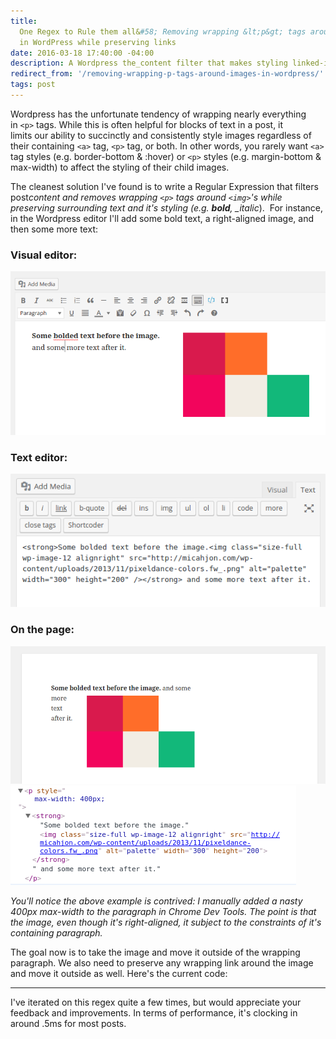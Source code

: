 ```yaml
---
title:
  One Regex to Rule them all&#58; Removing wrapping &lt;p&gt; tags around images
  in WordPress while preserving links
date: 2016-03-18 17:40:00 -04:00
description: A Wordpress the_content filter that makes styling linked-images sane
redirect_from: '/removing-wrapping-p-tags-around-images-in-wordpress/'
tags: post
---
```


Wordpress has the unfortunate tendency of wrapping nearly everything in `<p>` tags. While this is often helpful for blocks of text in a post, it limits our ability to succinctly and consistently style images regardless of their containing `<a>` tag, `<p>` tag, or both. In other words, you rarely want `<a>` tag styles (e.g. border-bottom & :hover) or `<p>` styles (e.g. margin-bottom & max-width) to affect the styling of their child images.

The cleanest solution I've found is to write a Regular Expression that filters post*content and removes wrapping `<p>` tags around `<img>`'s while preserving surrounding text and it's styling (e.g. **bold**, \_italic*).  For instance, in the Wordpress editor I'll add some bold text, a right-aligned image, and then some more text:

### Visual editor:

![visual](/assets/images/visual.png)

### Text editor:

![Screenshot from 2016-03-20 13-41-50](/assets/images/Screenshot-from-2016-03-20-13-41-50.png)

### On the page:

![Screenshot from 2016-03-20 13-43-36](/assets/images/Screenshot-from-2016-03-20-13-43-36.png)
![Screenshot from 2016-03-20 13-47-04](/assets/images/Screenshot-from-2016-03-20-13-47-04.png)

_You'll notice the above example is contrived: I manually added a nasty 400px max-width to the paragraph in Chrome Dev Tools. The point is that the image, even though it's right-aligned, it subject to the constraints of it's containing paragraph._

The goal now is to take the image and move it outside of the wrapping paragraph. We also need to preserve any wrapping link around the image and move it outside as well. Here's the current code:

<script src="https://gist.github.com/micahjon/e47aff47bfa093091563.js"></script>

---

I've iterated on this regex quite a few times, but would appreciate your feedback and improvements. In terms of performance, it's clocking in around .5ms for most posts.

